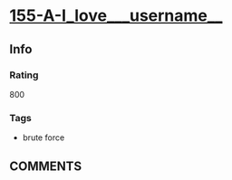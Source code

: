 # [155-A-I_love___username__](https://codeforces.com/problemset/problem/155/A)

## Info

### Rating

800

### Tags

- brute force

## __COMMENTS__

> 
